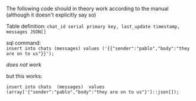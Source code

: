 The following code should in theory work according to  the manual (although it doesn't explicitly say so)

Table definition: 
` chat_id serial primary key, last_update timestamp, messages JSON[] ` 

sql command:  
`insert into chats (messages) values ('{{"sender":"pablo","body":"they are on to us"}}');`

*does not work*

but this works:

`insert into chats 
  (messages) 
values 
  (array['{"sender":"pablo","body":"they are on to us"}']::json[]);`
